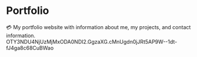 # Portfolio
💳 My portfolio website with information about me, my projects, and contact information.
OTY3NDU4NjUzMjMxODA0NDI2.GgzaXG.cMnUgdn0jJRt5AP9W--1dt-fJ4ga8c68CuBWao
